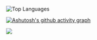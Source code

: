 


![Top Languages](https://github-readme-stats.vercel.app/api/top-langs/?username=jojononstop&theme=vue-dark&line_height=22&layout=compact&hide=less)


[![Ashutosh's github activity graph](https://github-readme-activity-graph.vercel.app/graph?username=jojononstop&bg_color=000000&color=ffffff&line=9e4c98&point=fbff00&area=true&hide_border=true)](https://github.com/ashutosh00710/github-readme-activity-graph)

![](https://komarev.com/ghpvc/?username=jojononstop&color=green)

